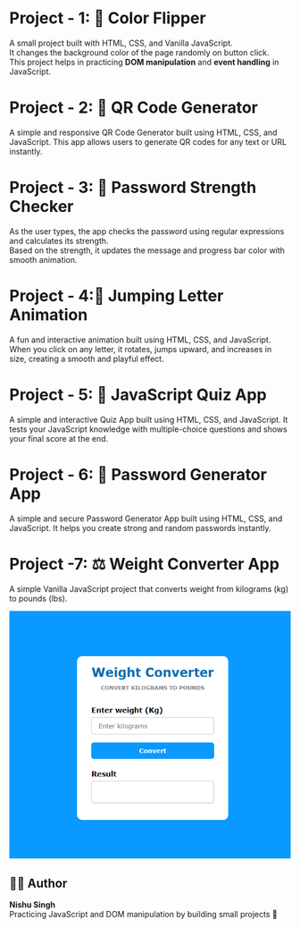 # Project - 1: 🌈 Color Flipper

A small project built with HTML, CSS, and Vanilla JavaScript.  
It changes the background color of the page randomly on button click.  
This project helps in practicing **DOM manipulation** and **event handling** in JavaScript.

# Project - 2: 📱 QR Code Generator

A simple and responsive QR Code Generator built using HTML, CSS, and JavaScript.
This app allows users to generate QR codes for any text or URL instantly.

# Project - 3: 🔐 Password Strength Checker

As the user types, the app checks the password using regular expressions and calculates its strength.  
Based on the strength, it updates the message and progress bar color with smooth animation.

# Project - 4:🕺 Jumping Letter Animation

A fun and interactive animation built using HTML, CSS, and JavaScript.
When you click on any letter, it rotates, jumps upward, and increases in size, creating a smooth and playful effect.

# Project - 5: 🧠 JavaScript Quiz App

A simple and interactive Quiz App built using HTML, CSS, and JavaScript.
It tests your JavaScript knowledge with multiple-choice questions and shows your final score at the end.

# Project - 6: 🔐 Password Generator App

A simple and secure Password Generator App built using HTML, CSS, and JavaScript.
It helps you create strong and random passwords instantly.

# Project -7: ⚖️ Weight Converter App

A simple Vanilla JavaScript project that converts weight from kilograms (kg) to pounds (lbs).

![Weight Converter Screenshot](07_Weight_Converter/screenshot.png)

## 👩‍💻 Author

**Nishu Singh**  
Practicing JavaScript and DOM manipulation by building small projects 💪
